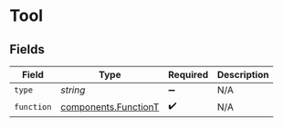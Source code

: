 # Tool


## Fields

| Field                                                        | Type                                                         | Required                                                     | Description                                                  |
| ------------------------------------------------------------ | ------------------------------------------------------------ | ------------------------------------------------------------ | ------------------------------------------------------------ |
| `type`                                                       | *string*                                                     | :heavy_minus_sign:                                           | N/A                                                          |
| `function`                                                   | [components.FunctionT](../../models/components/functiont.md) | :heavy_check_mark:                                           | N/A                                                          |